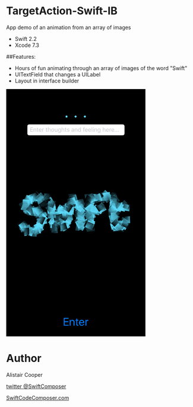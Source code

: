 # TargetAction-Swift-IB
App demo of an animation from an array of images 

- Swift 2.2
- Xcode 7.3

##Features:
+ Hours of fun animating through an array of images of the word "Swift"
+ UITextField that changes a UILabel 
+ Layout in interface builder 

![Alt text](/TargetActionSS.png?raw=true "")

# Author
Alistair Cooper

[twitter  @SwiftComposer](https://www.twitter.com/swiftcomposer.com)

[SwiftCodeComposer.com](https://www.swiftcodecomposer.com)

